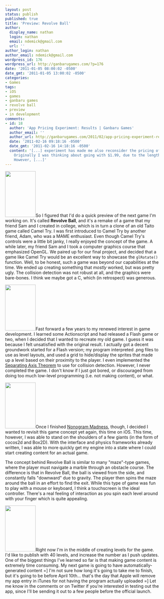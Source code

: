 ```yaml
---
layout: post
status: publish
published: true
title: 'Preview: Revolve Ball'
author:
  display_name: nathan
  login: nathan
  email: ndemick@gmail.com
  url: ''
author_login: nathan
author_email: ndemick@gmail.com
wordpress_id: 176
wordpress_url: http://ganbarugames.com/?p=176
date: '2011-01-05 08:00:02 -0500'
date_gmt: '2011-01-05 13:00:02 -0500'
categories:
- Games
tags:
- iOS
- games
- ganbaru games
- revolve ball
- preview
- in development
comments:
- id: 18
  author: 'App Pricing Experiment: Results | Ganbaru Games'
  author_email: ''
  author_url: http://ganbarugames.com/2011/02/app-pricing-experiment-results/
  date: '2011-02-16 09:18:16 -0500'
  date_gmt: '2011-02-16 14:18:16 -0500'
  content: '[...] experiment has made me also reconsider the pricing of Revolve Ball.
    Originally I was thinking about going with $1.99, due to the length of the game.
    However, [...]'
---
```

<p><a href="http://ganbarugames.com/wp-content/uploads/2011/01/Default.png"><img src="http://ganbarugames.com/wp-content/uploads/2011/01/Default-100x150.png" alt="" title="Revolve Ball Splash Screen" width="100" height="150" class="alignleft size-thumbnail wp-image-207" /></a>So I figured that I'd do a quick preview of the next game I'm working on. It's called <strong>Revolve Ball</strong>, and it's a remake of a game that my friend Sam and I created in college, which is in turn a clone of an old Taito game called Camel Try. I was first introduced to Camel Try by another friend, Adam, who was a MAME enthusiast. Even though Camel Try's controls were a little bit janky, I really enjoyed the concept of the game. A while later, my friend Sam and I took a computer graphics course that emphasized OpenGL. We paired up for our final project, and decided that a game like Camel Try would be an excellent way to showcase the <code>glRotate()</code> function. Well, to be honest, such a game was beyond our capabilities at the time. We ended up creating something that <em>mostly</em> worked, but was pretty ugly. The collision detection was not robust at all, and the graphics were bare-bones. I think we maybe got a C, which (in retrospect) was generous. </p>
<p><a href="http://ganbarugames.com/wp-content/uploads/2011/01/revolve-ball-preview-1.png"><img src="http://ganbarugames.com/wp-content/uploads/2011/01/revolve-ball-preview-1-100x150.png" alt="" title="revolve-ball-preview-1" width="100" height="150" class="alignright size-thumbnail wp-image-202" /></a>Fast forward a few years to my renewed interest in game development. I learned some Actionscript and had released a Flash game or two, when I decided that I wanted to recreate my old game. I guess it was because I felt unsatisfied with the original result. I actually got a decent groundwork started for a Flash version; my program interpreted .png files to use as level layouts, and used a grid to hide/display the sprites that made up a level based on their proximity to the player. I even implemented the <a href="http://www.metanetsoftware.com/technique/tutorialA.html">Separating Axis Theorem</a> to use for collision detection. However, I never completed the game. I don't know if I just got bored, or discouraged from doing too much low-level programming (i.e. not making content), or what.</p>
<p><a href="http://ganbarugames.com/wp-content/uploads/2011/01/revolve-ball-preview-2.png"><img src="http://ganbarugames.com/wp-content/uploads/2011/01/revolve-ball-preview-2-100x150.png" alt="" title="revolve-ball-preview-2" width="100" height="150" class="alignleft size-thumbnail wp-image-203" /></a>Once I finished <a href="/nonogram-madness/" title="Nonogram Madness">Nonogram Madness</a>, though, I decided I wanted to revisit this game concept yet again, this time on iOS. This time, however, I was able to stand on the shoulders of a few giants (in the form of cocos2d and Box2D). With the interface and physics frameworks already written, I was able to more quickly get my engine into a state where I could start creating content for an actual game. </p>
<p>The concept behind Revolve Ball is similar to many "maze"-type games, where the player must navigate a marble through an obstacle course. The difference is that in Revolve Ball, the ball is viewed from the side, and constantly falls "downward" due to gravity. The player then spins the maze around the ball in an effort to find the exit. While this type of game was fun to play with a mouse or keyboard, I think a touchscreen is the ideal controller. There's a real feeling of interaction as you spin each level around with your finger which is quite appealing. </p>
<p><a href="http://ganbarugames.com/wp-content/uploads/2011/01/revolve-ball-preview-3.png"><img src="http://ganbarugames.com/wp-content/uploads/2011/01/revolve-ball-preview-3-100x150.png" alt="" title="revolve-ball-preview-3" width="100" height="150" class="alignright size-thumbnail wp-image-204" /></a>Right now I'm in the middle of creating levels for the game. I'd like to publish with 40 levels, and increase the number as I push updates. One of the biggest things I've learned so far is that making game content is extremely time consuming. My next game is going to have automatically-generated content =] I'm not sure how long it's going to take me to finish, but it's going to be before April 10th... that's the day that Apple will remove my app entry in iTunes for not having the program actually uploaded =] Let me know in the comments or on Twitter if you're interested in testing out the app, since I'll be sending it out to a few people before the official launch. </p>
